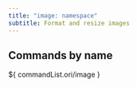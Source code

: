 ```yaml
---
title: "image: namespace"
subtitle: Format and resize images
---
```


## Commands by name

${ commandList.ori/image }
